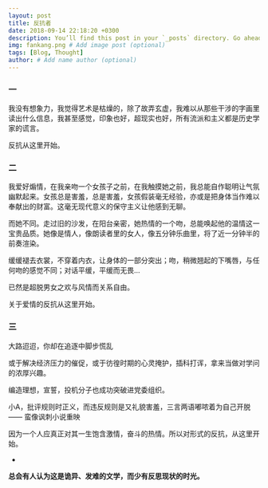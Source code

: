 ```yaml
---
layout: post
title: 反抗者
date: 2018-09-14 22:18:20 +0300
description: You’ll find this post in your `_posts` directory. Go ahead and edit it and re-build the site to see your changes. # Add post description (optional)
img: fankang.png # Add image post (optional)
tags: [Blog, Thought]
author: # Add name author (optional)
---
```




### 一

我没有想象力，我觉得艺术是枯燥的，除了故弄玄虚，我难以从那些干涉的字画里读出什么信息，我甚至感觉，印象也好，超现实也好，所有流派和主义都是历史学家的谎言。

反抗从这里开始。





### 二

我爱好煽情，在我亲吻一个女孩子之前，在我触摸她之前，我总能自作聪明让气氛幽默起来。女孩总是害羞，总是害羞，女孩假装毫无经验，亦或是把身体当作难以奉献出的财富。这毫无现代意义的保守主义让他感到无聊。

而她不同。走过旧的沙发，在阳台亲密，她热情的一个吻，总能唤起他的温情这一宝贵品质。她像是情人，像朗读者里的女人，像五分钟乐曲里，将了近一分钟半的前奏渲染。

缓缓褪去衣裳，不穿着内衣，让身体的一部分突出；吻，稍微翘起的下嘴唇，与任何吻的感觉不同；对话平缓，平缓而无畏...

已然是超脱男女之欢与风情而关系自由。

关于爱情的反抗从这里开始。





### 三

大路迢迢，你却在追逐中脚步慌乱

或于解决经济压力的催促，或于彷徨时期的心灵掩护，插科打诨，拿来当做对学问的浓厚兴趣。

编造理想，宣誓，投机分子也成功突破进党委组织。

小A，批评规则时正义，而违反规则是又礼貌害羞，三言两语嘟哝着为自己开脱 —— 蛮像讽刺小说重映



因为一个人应真正对其一生饱含激情，奋斗的热情。所以对形式的反抗，从这里开始。





-



**总会有人认为这是诡异、发难的文学，而少有反思现状的时光。**









